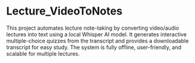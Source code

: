 # Lecture_VideoToNotes
This project automates lecture note-taking by converting video/audio lectures into text using a local Whisper AI model. It generates interactive multiple-choice quizzes from the transcript and provides a downloadable transcript for easy study. The system is fully offline, user-friendly, and scalable for multiple lectures.
